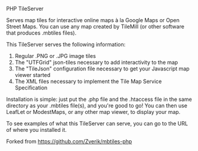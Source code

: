 ﻿PHP TileServer

Serves map tiles for interactive online maps à la Google Maps or Open Street Maps. You
can use any map created by TileMill (or other software that produces .mbtiles files).

This TileServer serves the following information:

1. Regular .PNG or .JPG image tiles
2. The "UTFGrid" json-tiles necessary to add interactivity to the map
3. The "TileJson" configuration file necessary to get your Javascript map viewer started
4. The XML files necessary to implement the Tile Map Service Specification

Installation is simple: just put the .php file and the .htaccess file in the same 
directory as your .mbtiles file(s), and you're good to go! You can then use LeafLet 
or ModestMaps, or any other map viewer, to display your map.

To see examples of what this TileServer can serve, you can go to the URL of where you 
installed it.

Forked from https://github.com/Zverik/mbtiles-php

